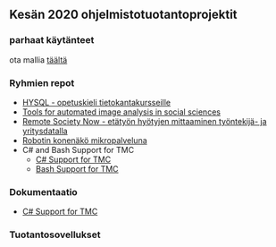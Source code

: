 ## Kesän 2020 ohjelmistotuotantoprojektit

### parhaat käytänteet

ota mallia [täältä](https://github.com/ohtu-ohjaajat/OhTuHistory/blob/master/reference.md)

### Ryhmien repot

- [HYSQL - opetuskieli tietokantakursseille](https://github.com/hy-sql/project-info)
- [Tools for automated image analysis in social sciences](https://github.com/duck-duck-tag/duck-duck-tag)
- [Remote Society Now - etätyön hyötyjen mittaaminen työntekijä- ja yritysdatalla](https://github.com/RemoteSocietyNow-ohtu/remotesocietynow)
- [Robotin konenäkö mikropalveluna](https://github.com/Konenako/Ohtuprojekti-kesa2020)
- C# and Bash Support for TMC
  - [C# Support for TMC](https://github.com/TMC-CSharp)
  - [Bash Support for TMC](https://github.com/tmc-bash)

### Dokumentaatio
- [C# Support for TMC](https://github.com/TMC-CSharp/tmcc-documentation)

### Tuotantosovellukset
